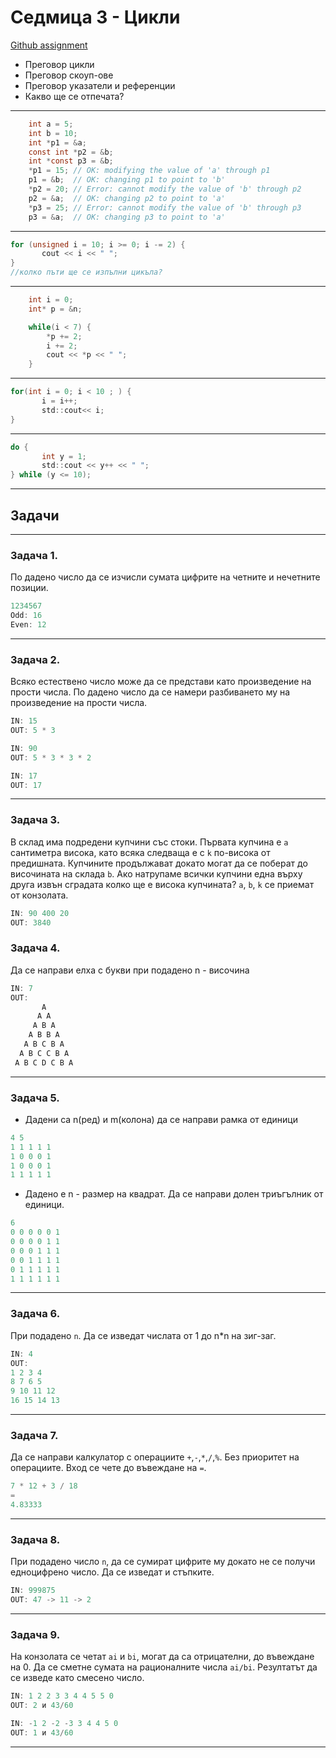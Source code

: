 # Седмица 3 - Цикли

[Github assignment](https://classroom.github.com/a/GFnwe2jS)

- Преговор цикли
- Преговор скоуп-ове
- Преговор указатели и референции
- Какво ще се отпечата?

---

```c
    int a = 5;
    int b = 10;
    int *p1 = &a;
    const int *p2 = &b;
    int *const p3 = &b;
    *p1 = 15; // OK: modifying the value of 'a' through p1
    p1 = &b;  // OK: changing p1 to point to 'b'
    *p2 = 20; // Error: cannot modify the value of 'b' through p2
    p2 = &a;  // OK: changing p2 to point to 'a'
    *p3 = 25; // Error: cannot modify the value of 'b' through p3
    p3 = &a;  // OK: changing p3 to point to 'a'
```

---

```c
for (unsigned i = 10; i >= 0; i -= 2) {
       cout << i << " ";
}
//колко пъти ще се изпълни цикъла?
```

---

```c
    int i = 0;
    int* p = &n;

    while(i < 7) {
        *p += 2;
        i += 2;
        cout << *p << " ";
    }
```

---

```c
for(int i = 0; i < 10 ; ) {
       i = i++;
       std::cout<< i;
}
```

---

```c
do {
       int y = 1;
       std::cout << y++ << " ";
} while (y <= 10);
```

---

## Задачи

---

### Задача 1.

По дадено число да се изчисли сумата цифрите на четните и нечетните позиции.

```c
1234567
Odd: 16
Even: 12
```

---

### Задача 2.

Всяко естествено число може да се представи като произведение на прости числа.
По дадено число да се намери разбиването му на произведение на прости числа.

```c
IN: 15
OUT: 5 * 3
```

```c
IN: 90
OUT: 5 * 3 * 3 * 2
```

```c
IN: 17
OUT: 17
```

---

### Задача 3.

В склад има подредени купчини със стоки. Първата купчина е `a` сантиметра висока, като всяка следваща е с `k` по-висока от предишната. Купчините продължават докато могат да се поберат до височината на склада `b`. Ако натрупаме всички купчини една върху друга извън сградата колко ще е висока купчината? `a`, `b`, `k` се приемат от конзолата.

```c
IN: 90 400 20
OUT: 3840
```

### Задача 4.

Да се направи елха с букви при подадено n - височина

```c
IN: 7
OUT:
       A
      A A
     A B A
    A B B A
   A B C B A
  A B C C B A
 A B C D C B A
```

---

### Задача 5.

- Дадени са n(ред) и m(колона) да се направи рамка от единици

```c
4 5
1 1 1 1 1
1 0 0 0 1
1 0 0 0 1
1 1 1 1 1
```

- Дадено е n - размер на квадрат. Да се направи долен триъгълник от единици.

```c
6
0 0 0 0 0 1
0 0 0 0 1 1
0 0 0 1 1 1
0 0 1 1 1 1
0 1 1 1 1 1
1 1 1 1 1 1
```

---

### Задача 6.

При подадено `n`. Да се изведат числата от 1 до n\*n на зиг-заг.

```c
IN: 4
OUT:
1 2 3 4
8 7 6 5
9 10 11 12
16 15 14 13
```

---

### Задача 7.

Да се направи калкулатор с операциите `+`,`-`,`*`,`/`,`%`. Без приоритет на операциите. Вход се чете до въвеждане на `=`.

```c
7 * 12 + 3 / 18
=
4.83333
```

---

### Задача 8.

При подадено число `n`, да се сумират цифрите му докато не се получи едноцифрено число. Да се изведат и стъпките.

```c
IN: 999875
OUT: 47 -> 11 -> 2
```

---

### Задача 9.

На конзолата се четат `ai` и `bi`, могат да са отрицателни, до въвеждане на 0. Да се сметне сумата на рационалните числа `ai/bi`. Резултатът да се изведе като смесено число.

```c
IN: 1 2 2 3 3 4 4 5 5 0
OUT: 2 и 43/60
```

```c
IN: -1 2 -2 -3 3 4 4 5 0
OUT: 1 и 43/60
```

---
